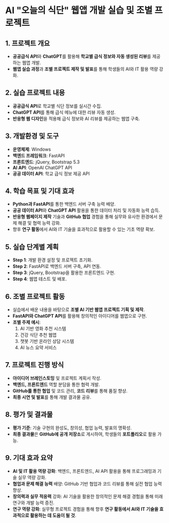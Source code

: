 # AI "오늘의 식단" 웹앱 개발 실습 및 조별 프로젝트

## 1. 프로젝트 개요

- **공공급식 API**와 **ChatGPT**를 활용해 **학교별 급식 정보와 자동 생성된 리뷰**를 제공하는 웹앱 개발.
- **웹앱 실습 과정**과 **조별 프로젝트 제작 및 발표**를 통해 학생들의 AI와 IT 활용 역량 강화.

## 2. 실습 프로젝트 내용

- **공공급식 API**로 학교별 식단 정보를 실시간 수집.
- **ChatGPT API**를 통해 급식 메뉴에 대한 리뷰 자동 생성.
- **반응형 웹 디자인**을 적용해 급식 정보와 AI 리뷰를 제공하는 웹앱 구축.

## 3. 개발환경 및 도구

- **운영체제**: Windows
- **백엔드 프레임워크**: FastAPI
- **프론트엔드**: jQuery, Bootstrap 5.3
- **AI API**: OpenAI ChatGPT API
- **공공 데이터 API**: 학교 급식 정보 제공 API

## 4. 학습 목표 및 기대 효과

- **Python과 FastAPI**를 통한 백엔드 서버 구축 능력 배양.
- **공공 데이터 API**와 **ChatGPT API** 활용을 통한 데이터 처리 및 자동화 능력 습득.
- **반응형 웹페이지 제작** 기술과 **GitHub 협업** 경험을 통해 실무와 유사한 환경에서 문제 해결 및 협력 능력 강화.
- 향후 **연구 활동**에서 AI와 IT 기술을 효과적으로 활용할 수 있는 기초 역량 확보.

## 5. 실습 단계별 계획

- **Step 1**: 개발 환경 설정 및 프로젝트 초기화.
- **Step 2**: FastAPI로 백엔드 서버 구축, API 연동.
- **Step 3**: jQuery, Bootstrap을 활용한 프론트엔드 구현.
- **Step 4**: 웹앱 테스트 및 배포.

## 6. 조별 프로젝트 활동

- 실습에서 배운 내용을 바탕으로 **조별 AI 기반 웹앱 프로젝트 기획 및 제작**.
- **FastAPI와 ChatGPT API**를 활용해 창의적인 아이디어를 웹앱으로 구현.
- **조별 주제 예시**:
  1. AI 기반 영화 추천 시스템
  2. 건강 식단 추천 웹앱
  3. 챗봇 기반 온라인 상담 시스템
  4. AI 뉴스 요약 서비스

## 7. 프로젝트 진행 방식

- **아이디어 브레인스토밍** 및 프로젝트 계획서 작성.
- **백엔드, 프론트엔드** 역할 분담을 통한 협력 개발.
- **GitHub를 통한 협업** 및 코드 관리, **코드 리뷰**를 통해 품질 향상.
- **최종 시연 및 발표**를 통해 개발 결과물 공유.

## 8. 평가 및 결과물

- **평가 기준**: 기술 구현의 완성도, 창의성, 협업 능력, 발표의 명확성.
- **최종 결과물**은 **GitHub에 공개 저장소**로 게시하여, 학생들의 **포트폴리오**로 활용 가능.

## 9. 기대 효과 요약

- **AI 및 IT 활용 역량 강화**: 백엔드, 프론트엔드, AI API 활용을 통해 프로그래밍과 기술 실무 역량 강화.
- **협업과 문제 해결 능력** 배양: GitHub 기반 협업과 코드 리뷰를 통해 실전 협업 능력 향상.
- **창의력과 실무 적응력** 강화: AI 기술을 활용한 창의적인 문제 해결 경험을 통해 미래 연구와 개발 능력 증진.
- **연구 역량 강화**: 실무형 프로젝트 경험을 통해 향후 **연구 활동에서 AI와 IT 기술을 효과적으로 활용하는 데 도움이 될 것**.
